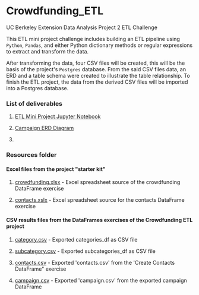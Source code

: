 # Crowdfunding_ETL
UC Berkeley Extension Data Analysis Project 2 ETL Challenge

This ETL mini project challenge includes building an ETL pipeline using `Python`, `Pandas`, and either Python dictionary methods or regular expressions to extract and transform the data. 

After transforming the data, four CSV files will be created, this will be the basis of the project's `Postgres` database. From the said CSV files data, an ERD and a table schema were created to illustrate the table relationship. To finish the ETL project, the data from the derived CSV files will be imported into a Postgres database.

### List of deliverables

1. [ETL Mini Project Jupyter Notebook](https://github.com/rabellan/Crowdfunding_ETL/blob/main/ETL_Mini_Project_RAbellano.ipynb)

2. [Campaign ERD Diagram](https://github.com/rabellan/Crowdfunding_ETL)

3. 

### Resources folder

#### Excel files from the project "starter kit"

1. [crowdfunding.xlsx](https://github.com/rabellan/Crowdfunding_ETL/blob/main/Resources/crowdfunding.xlsx) - Excel spreadsheet source of the crowdfunding DataFrame exercise

2. [contacts.xslx](https://github.com/rabellan/Crowdfunding_ETL/blob/main/Resources/contacts.xlsx) - Excel spreadsheet source for the contacts DataFrame exercise

#### CSV results files from the DataFrames exercises of the Crowdfunding ETL project 

1. [category.csv](https://github.com/rabellan/Crowdfunding_ETL/blob/main/Resources/subcategory.csv) - Exported categories_df as CSV file

2. [subcategory.csv](https://github.com/rabellan/Crowdfunding_ETL/blob/main/Resources/subcategory.csv) - Exported subcategories_df as CSV file

3. [contacts.csv](https://github.com/rabellan/Crowdfunding_ETL/blob/main/Resources/contacts.csv) - Exported 'contacts.csv' from the 'Create Contacts DataFrame" exercise

4. [campaign.csv](https://github.com/rabellan/Crowdfunding_ETL/blob/main/Resources/campaign.csv) - Exported 'campaign.csv' from the exported campaign DataFrame 